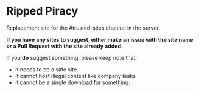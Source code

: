 # Ripped Piracy
Replacement site for the #trusted-sites channel
in the server.

**If you have any sites to suggest, either make an issue with the site name or a Pull Request with the site already added.**

If you **do** suggest something, please keep note that:
- it needs to be a safe site
- it cannot host illegal content like company leaks
- it cannot be a single download for something.
